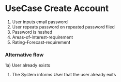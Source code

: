 # UseCase Create Account 

1. User inputs email password
2. User repeats password on repeated password filed
3. Password is hashed
4. Areas-of-Interest-requirement
5. Rating-Forecast-requirement

### Alternative flow 

1a) User already exists
  1. The System informs User that the user already exits